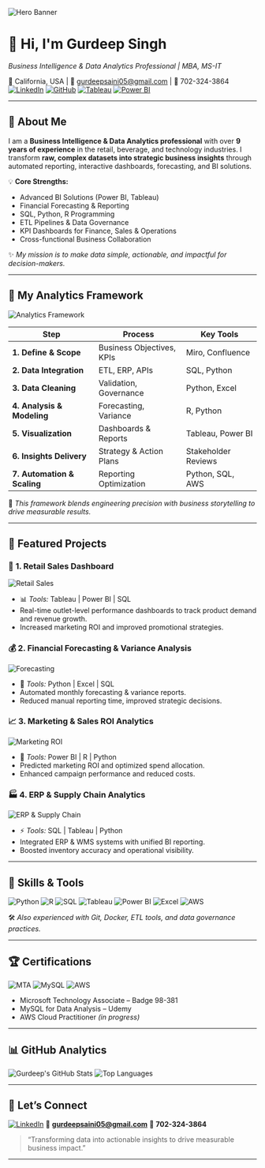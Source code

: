 <!-- 🌟 Gurdeep Singh - BI & Data Analytics Portfolio (Canva Premium Style) -->

![Hero Banner](assets/hero-banner.png)

# 👋 Hi, I'm **Gurdeep Singh**

*Business Intelligence & Data Analytics Professional | MBA, MS-IT*

📍 California, USA | 📧 [gurdeepsaini05@gmail.com](mailto:gurdeepsaini05@gmail.com) | 📱 702-324-3864
[![LinkedIn](https://img.shields.io/badge/LinkedIn-GurdeepSaini-blue?style=for-the-badge\&logo=linkedin)](https://www.linkedin.com/in/gurdeepsaini05)
[![GitHub](https://img.shields.io/badge/GitHub-Portfolio-black?style=for-the-badge\&logo=github)](https://github.com/GurdeepSinghSaini)
[![Tableau](https://img.shields.io/badge/Tableau-Visualization-orange?style=for-the-badge\&logo=tableau)]()
[![Power BI](https://img.shields.io/badge/PowerBI-Business%20Intelligence-yellow?style=for-the-badge\&logo=microsoft-power-bi)]()

---

## 🌟 About Me

I am a **Business Intelligence & Data Analytics professional** with over **9 years of experience** in the retail, beverage, and technology industries. I transform **raw, complex datasets into strategic business insights** through automated reporting, interactive dashboards, forecasting, and BI solutions.

💡 **Core Strengths:**

* Advanced BI Solutions (Power BI, Tableau)
* Financial Forecasting & Reporting
* SQL, Python, R Programming
* ETL Pipelines & Data Governance
* KPI Dashboards for Finance, Sales & Operations
* Cross-functional Business Collaboration

✨ *My mission is to make data simple, actionable, and impactful for decision-makers.*

---

## 🧠 My Analytics Framework

![Analytics Framework](assets/analytics-framework.png)

| Step                        | Process                   | Key Tools           |
| --------------------------- | ------------------------- | ------------------- |
| **1. Define & Scope**       | Business Objectives, KPIs | Miro, Confluence    |
| **2. Data Integration**     | ETL, ERP, APIs            | SQL, Python         |
| **3. Data Cleaning**        | Validation, Governance    | Python, Excel       |
| **4. Analysis & Modeling**  | Forecasting, Variance     | R, Python           |
| **5. Visualization**        | Dashboards & Reports      | Tableau, Power BI   |
| **6. Insights Delivery**    | Strategy & Action Plans   | Stakeholder Reviews |
| **7. Automation & Scaling** | Reporting Optimization    | Python, SQL, AWS    |

🧭 *This framework blends engineering precision with business storytelling to drive measurable results.*

---

## 🚀 Featured Projects

### 🏪 **1. Retail Sales Dashboard**

![Retail Sales](assets/retail-sales.png)

* 📊 *Tools:* Tableau | Power BI | SQL
* Real-time outlet-level performance dashboards to track product demand and revenue growth.
* Increased marketing ROI and improved promotional strategies.

### 💰 **2. Financial Forecasting & Variance Analysis**

![Forecasting](assets/forecasting.png)

* 🧮 *Tools:* Python | Excel | SQL
* Automated monthly forecasting & variance reports.
* Reduced manual reporting time, improved strategic decisions.

### 📈 **3. Marketing & Sales ROI Analytics**

![Marketing ROI](assets/marketing-roi.png)

* 🧠 *Tools:* Power BI | R | Python
* Predicted marketing ROI and optimized spend allocation.
* Enhanced campaign performance and reduced costs.

### 🏭 **4. ERP & Supply Chain Analytics**

![ERP & Supply Chain](assets/erp-supplychain.png)

* ⚡ *Tools:* SQL | Tableau | Python
* Integrated ERP & WMS systems with unified BI reporting.
* Boosted inventory accuracy and operational visibility.

---

## 🧰 Skills & Tools

![Python](https://img.shields.io/badge/Python-3776AB?style=for-the-badge\&logo=python\&logoColor=white)
![R](https://img.shields.io/badge/R-276DC3?style=for-the-badge\&logo=r\&logoColor=white)
![SQL](https://img.shields.io/badge/SQL-4479A1?style=for-the-badge\&logo=mysql\&logoColor=white)
![Tableau](https://img.shields.io/badge/Tableau-E97627?style=for-the-badge\&logo=tableau\&logoColor=white)
![Power BI](https://img.shields.io/badge/PowerBI-F2C811?style=for-the-badge\&logo=microsoft-power-bi\&logoColor=black)
![Excel](https://img.shields.io/badge/Excel-217346?style=for-the-badge\&logo=microsoft-excel\&logoColor=white)
![AWS](https://img.shields.io/badge/AWS-FF9900?style=for-the-badge\&logo=amazon-aws\&logoColor=white)

🛠 *Also experienced with Git, Docker, ETL tools, and data governance practices.*

---

## 🏆 Certifications

![MTA](assets/mta-badge.png)
![MySQL](assets/mysql-cert.png)
![AWS](assets/aws-cert.png)

* Microsoft Technology Associate – Badge 98-381
* MySQL for Data Analysis – Udemy
* AWS Cloud Practitioner *(in progress)*

---

## 📊 GitHub Analytics

![Gurdeep's GitHub Stats](https://github-readme-stats.vercel.app/api?username=GurdeepSinghSaini\&show_icons=true\&count_private=true\&theme=radical)
![Top Languages](https://github-readme-stats.vercel.app/api/top-langs/?username=GurdeepSinghSaini\&layout=compact\&theme=radical)

---

## 🤝 Let’s Connect

[![LinkedIn](https://img.shields.io/badge/LinkedIn-GurdeepSaini-blue?style=for-the-badge\&logo=linkedin)](https://www.linkedin.com/in/gurdeepsaini05)
📧 **[gurdeepsaini05@gmail.com](mailto:gurdeepsaini05@gmail.com)**
📱 **702-324-3864**

> “Transforming data into actionable insights to drive measurable business impact.”

---

<!-- 🪄 Canva Pro Tips:
- Replace `assets/*.png` with Canva-designed banners & infographics.
- Use a clean gradient hero banner with name/title & tool icons.
- Use Canva grid layouts for Projects & Skills sections.
- Add soft animations or hover effects for web export.
- Suggested fonts: Montserrat (Headings), Inter (Body)
- Suggested colors: Navy (#0b3d91), Teal (#00a99d), Light Gray (#f5f5f5)
- Export as both PNG and PDF for portfolio.
-->
